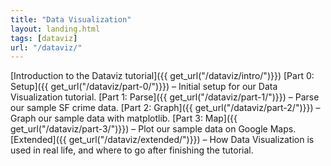 ```yaml
---
title: "Data Visualization"
layout: landing.html
tags: [dataviz]
url: "/dataviz/"
---
```



[Introduction to the Dataviz tutorial]({{ get_url("/dataviz/intro/")}})
[Part 0: Setup]({{ get_url("/dataviz/part-0/")}}) – Initial setup for our Data Visualization tutorial.
[Part 1: Parse]({{ get_url("/dataviz/part-1/")}}) – Parse our sample SF crime data.
[Part 2: Graph]({{ get_url("/dataviz/part-2/")}}) – Graph our sample data with matplotlib.
[Part 3: Map]({{ get_url("/dataviz/part-3/")}}) – Plot our sample data on Google Maps.
[Extended]({{ get_url("/dataviz/extended/")}}) – How Data Visualization is used in real life, and where to go after finishing the tutorial.